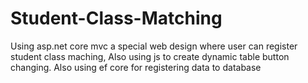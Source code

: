 # Student-Class-Matching
Using asp.net core mvc a special web design where user can register student class maching, Also using js to create dynamic table button changing. Also using ef core for registering data to database
